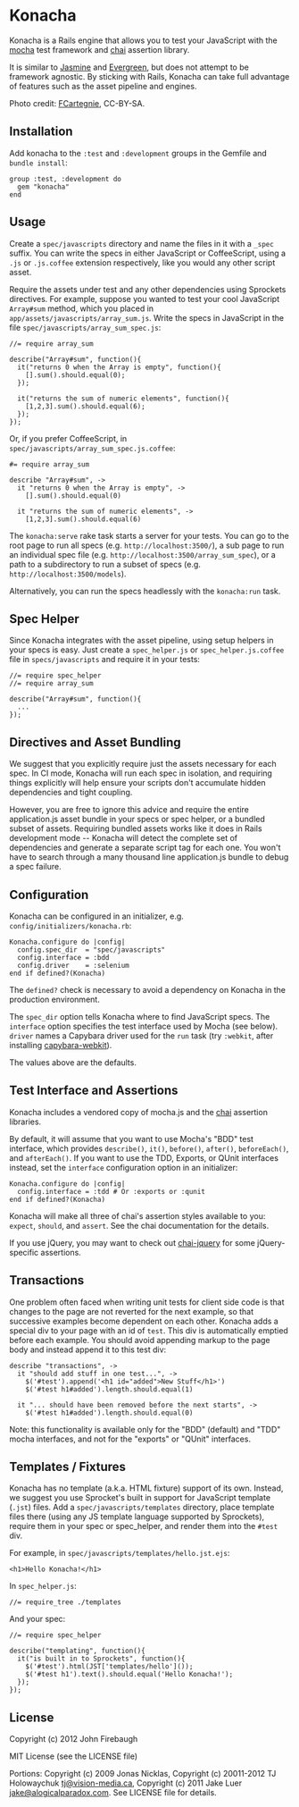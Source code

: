 # Konacha

Konacha is a Rails engine that allows you to test your JavaScript with the
[mocha](http://visionmedia.github.com/mocha/) test framework and [chai](http://chaijs.com/)
assertion library.

It is similar to [Jasmine](https://github.com/pivotal/jasmine-gem) and
[Evergreen](https://github.com/jnicklas/evergreen), but does not attempt to be framework
agnostic. By sticking with Rails, Konacha can take full advantage of features such as
the asset pipeline and engines.

Photo credit: [FCartegnie](http://commons.wikimedia.org/wiki/File:Konacha.jpg), CC-BY-SA.

## Installation

Add konacha to the `:test` and `:development` groups in the Gemfile and `bundle install`:

    group :test, :development do
      gem "konacha"
    end

## Usage

Create a `spec/javascripts` directory and name the files in it with a `_spec` suffix.
You can write the specs in either JavaScript or CoffeeScript, using a `.js` or
`.js.coffee` extension respectively, like you would any other script asset.

Require the assets under test and any other dependencies using Sprockets directives.
For example, suppose you wanted to test your cool JavaScript `Array#sum` method, which
you placed in `app/assets/javascripts/array_sum.js`. Write the specs in JavaScript in
the file `spec/javascripts/array_sum_spec.js`:

    //= require array_sum

    describe("Array#sum", function(){
      it("returns 0 when the Array is empty", function(){
        [].sum().should.equal(0);
      });

      it("returns the sum of numeric elements", function(){
        [1,2,3].sum().should.equal(6);
      });
    });

Or, if you prefer CoffeeScript, in `spec/javascripts/array_sum_spec.js.coffee`:

    #= require array_sum

    describe "Array#sum", ->
      it "returns 0 when the Array is empty", ->
        [].sum().should.equal(0)

      it "returns the sum of numeric elements", ->
        [1,2,3].sum().should.equal(6)

The `konacha:serve` rake task starts a server for your tests. You can go to the root
page to run all specs (e.g. `http://localhost:3500/`), a sub page to run an individual
spec file (e.g. `http://localhost:3500/array_sum_spec`), or a path to a subdirectory to
run a subset of specs (e.g. `http://localhost:3500/models`).

Alternatively, you can run the specs headlessly with the `konacha:run` task.

## Spec Helper

Since Konacha integrates with the asset pipeline, using setup helpers in your specs is
easy. Just create a `spec_helper.js` or `spec_helper.js.coffee` file in `specs/javascripts`
and require it in your tests:

    //= require spec_helper
    //= require array_sum

    describe("Array#sum", function(){
      ...
    });

## Directives and Asset Bundling

We suggest that you explicitly require just the assets necessary for each spec. In CI
mode, Konacha will run each spec in isolation, and requiring things explicitly will help
ensure your scripts don't accumulate hidden dependencies and tight coupling.

However, you are free to ignore this advice and require the entire application.js asset
bundle in your specs or spec helper, or a bundled subset of assets. Requiring bundled
assets works like it does in Rails development mode -- Konacha will detect the complete
set of dependencies and generate a separate script tag for each one. You won't have to
search through a many thousand line application.js bundle to debug a spec failure.

## Configuration

Konacha can be configured in an initializer, e.g. `config/initializers/konacha.rb`:

    Konacha.configure do |config|
      config.spec_dir  = "spec/javascripts"
      config.interface = :bdd
      config.driver    = :selenium
    end if defined?(Konacha)

The `defined?` check is necessary to avoid a dependency on Konacha in the production
environment.

The `spec_dir` option tells Konacha where to find JavaScript specs. The `interface`
option specifies the test interface used by Mocha (see below). `driver` names a
Capybara driver used for the `run` task (try `:webkit`, after installing
[capybara-webkit](https://github.com/thoughtbot/capybara-webkit)).

The values above are the defaults.

## Test Interface and Assertions

Konacha includes a vendored copy of mocha.js and the [chai](http://chaijs.com/)
assertion libraries.

By default, it will assume that you want to use Mocha's "BDD" test interface, which
provides `describe()`, `it()`, `before()`, `after()`, `beforeEach()`, and `afterEach()`.
If you want to use the TDD, Exports, or QUnit interfaces instead, set the `interface`
configuration option in an initializer:

    Konacha.configure do |config|
      config.interface = :tdd # Or :exports or :qunit
    end if defined?(Konacha)

Konacha will make all three of chai's assertion styles available to you: `expect`,
`should`, and `assert`. See the chai documentation for the details.

If you use jQuery, you may want to check out [chai-jquery](https://github.com/jfirebaugh/chai-jquery)
for some jQuery-specific assertions.

## Transactions

One problem often faced when writing unit tests for client side code is that changes
to the page are not reverted for the next example, so that successive examples become
dependent on each other. Konacha adds a special div to your page with an id of `test`.
This div is automatically emptied before each example. You should avoid appending markup
to the page body and instead append it to this test div:

    describe "transactions", ->
      it "should add stuff in one test...", ->
        $('#test').append('<h1 id="added">New Stuff</h1>')
        $('#test h1#added').length.should.equal(1)

      it "... should have been removed before the next starts", ->
        $('#test h1#added').length.should.equal(0)

Note: this functionality is available only for the "BDD" (default) and "TDD" mocha interfaces,
and not for the "exports" or "QUnit" interfaces.

## Templates / Fixtures

Konacha has no template (a.k.a. HTML fixture) support of its own. Instead, we suggest you use
Sprocket's built in support for JavaScript template (`.jst`) files. Add a `spec/javascripts/templates`
directory, place template files there (using any JS template language supported by Sprockets),
require them in your spec or spec_helper, and render them into the `#test` div.

For example, in `spec/javascripts/templates/hello.jst.ejs`:

    <h1>Hello Konacha!</h1>

In `spec_helper.js`:

    //= require_tree ./templates

And your spec:

    //= require spec_helper

    describe("templating", function(){
      it("is built in to Sprockets", function(){
        $('#test').html(JST['templates/hello']());
        $('#test h1').text().should.equal('Hello Konacha!');
      });
    });

## License

Copyright (c) 2012 John Firebaugh

MIT License (see the LICENSE file)

Portions: Copyright (c) 2009 Jonas Nicklas, Copyright (c) 20011-2012 TJ Holowaychuk
<tj@vision-media.ca>, Copyright (c) 2011 Jake Luer <jake@alogicalparadox.com>. See
LICENSE file for details.
